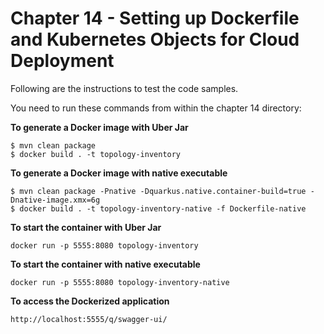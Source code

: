 # Chapter 14 - Setting up Dockerfile and Kubernetes Objects for Cloud Deployment
Following are the instructions to test the code samples.

You need to run these commands from within the chapter 14 directory:

**To generate a Docker image with Uber Jar**
```
$ mvn clean package
$ docker build . -t topology-inventory
```
**To generate a Docker image with native executable**
```
$ mvn clean package -Pnative -Dquarkus.native.container-build=true -Dnative-image.xmx=6g
$ docker build . -t topology-inventory-native -f Dockerfile-native
```
**To start the container with Uber Jar**
```
docker run -p 5555:8080 topology-inventory
```
**To start the container with native executable**
```
docker run -p 5555:8080 topology-inventory-native
```
**To access the Dockerized application**
```
http://localhost:5555/q/swagger-ui/
```